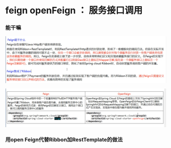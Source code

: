 # feign openFeign ： 服务接口调用   

###  能干嘛  

![img_51.png](img_51.png)    


![img_52.png](img_52.png)   


### 用open Feign代替Ribbon加RestTemplate的做法   